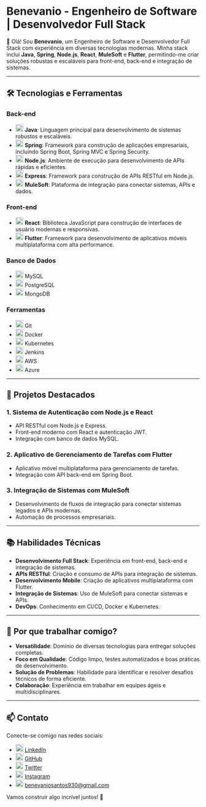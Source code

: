 # **Benevanio - Engenheiro de Software | Desenvolvedor Full Stack**

👋 Olá! Sou **Benevanio**, um Engenheiro de Software e Desenvolvedor Full Stack com experiência em diversas tecnologias modernas. Minha stack inclui **Java**, **Spring**, **Node.js**, **React**, **MuleSoft** e **Flutter**, permitindo-me criar soluções robustas e escaláveis para front-end, back-end e integração de sistemas.

---

## 🛠️ **Tecnologias e Ferramentas**

### Back-end
- <img src="https://img.icons8.com/color/48/000000/java-coffee-cup-logo.png" alt="Java" width="20"/> **Java**: Linguagem principal para desenvolvimento de sistemas robustos e escaláveis.
- <img src="https://img.icons8.com/color/48/000000/spring-logo.png" alt="Spring" width="20"/> **Spring**: Framework para construção de aplicações empresariais, incluindo Spring Boot, Spring MVC e Spring Security.
- <img src="https://img.icons8.com/color/48/000000/nodejs.png" alt="Node.js" width="20"/> **Node.js**: Ambiente de execução para desenvolvimento de APIs rápidas e eficientes.
- <img src="https://img.icons8.com/color/48/000000/express.png" alt="Express" width="20"/> **Express**: Framework para construção de APIs RESTful em Node.js.
- <img src="https://img.icons8.com/color/48/000000/mulesoft.png" alt="MuleSoft" width="20"/> **MuleSoft**: Plataforma de integração para conectar sistemas, APIs e dados.

### Front-end
- <img src="https://img.icons8.com/color/48/000000/react-native.png" alt="React" width="20"/> **React**: Biblioteca JavaScript para construção de interfaces de usuário modernas e responsivas.
- <img src="https://img.icons8.com/color/48/000000/flutter.png" alt="Flutter" width="20"/> **Flutter**: Framework para desenvolvimento de aplicativos móveis multiplataforma com alta performance.

### Banco de Dados
- <img src="https://img.icons8.com/color/48/000000/mysql-logo.png" alt="MySQL" width="20"/> MySQL
- <img src="https://img.icons8.com/color/48/000000/postgresql.png" alt="PostgreSQL" width="20"/> PostgreSQL
- <img src="https://img.icons8.com/color/48/000000/mongodb.png" alt="MongoDB" width="20"/> MongoDB

### Ferramentas
- <img src="https://img.icons8.com/color/48/000000/git.png" alt="Git" width="20"/> Git
- <img src="https://img.icons8.com/color/48/000000/docker.png" alt="Docker" width="20"/> Docker
- <img src="https://img.icons8.com/color/48/000000/kubernetes.png" alt="Kubernetes" width="20"/> Kubernetes
- <img src="https://img.icons8.com/color/48/000000/jenkins.png" alt="Jenkins" width="20"/> Jenkins
- <img src="https://img.icons8.com/color/48/000000/amazon-web-services.png" alt="AWS" width="20"/> AWS
- <img src="https://img.icons8.com/color/48/000000/azure.png" alt="Azure" width="20"/> Azure

---

## 🚀 **Projetos Destacados**

### 1. **Sistema de Autenticação com Node.js e React**
   - API RESTful com Node.js e Express.
   - Front-end moderno com React e autenticação JWT.
   - Integração com banco de dados MySQL.

### 2. **Aplicativo de Gerenciamento de Tarefas com Flutter**
   - Aplicativo móvel multiplataforma para gerenciamento de tarefas.
   - Integração com API back-end em Spring Boot.

### 3. **Integração de Sistemas com MuleSoft**
   - Desenvolvimento de fluxos de integração para conectar sistemas legados e APIs modernas.
   - Automação de processos empresariais.

---

## 📚 **Habilidades Técnicas**

- **Desenvolvimento Full Stack**: Experiência em front-end, back-end e integração de sistemas.
- **APIs RESTful**: Criação e consumo de APIs para integração de sistemas.
- **Desenvolvimento Mobile**: Criação de aplicativos multiplataforma com Flutter.
- **Integração de Sistemas**: Uso de MuleSoft para conectar sistemas e APIs.
- **DevOps**: Conhecimento em CI/CD, Docker e Kubernetes.

---

## 🌟 **Por que trabalhar comigo?**

- **Versatilidade**: Domínio de diversas tecnologias para entregar soluções completas.
- **Foco em Qualidade**: Código limpo, testes automatizados e boas práticas de desenvolvimento.
- **Solução de Problemas**: Habilidade para identificar e resolver desafios técnicos de forma eficiente.
- **Colaboração**: Experiência em trabalhar em equipes ágeis e multidisciplinares.

---

## 📫 **Contato**

Conecte-se comigo nas redes sociais:

- <img src="https://img.icons8.com/color/48/000000/linkedin.png" alt="LinkedIn" width="20"/> [LinkedIn](https://www.linkedin.com/in/bene-tesla/)
- <img src="https://img.icons8.com/color/48/000000/github.png" alt="GitHub" width="20"/> [GitHub](https://github.com/Benevanio)
- <img src="https://img.icons8.com/color/48/000000/twitter.png" alt="Twitter" width="20"/> [Twitter](https://x.com/BenevanioS)
- <img src="https://img.icons8.com/color/48/000000/instagram.png" alt="Instagram" width="20"/> [Instagram](https://www.instagram.com/bene_tesla_dev/)
- <img src="https://img.icons8.com/color/48/000000/gmail.png" alt="E-mail" width="20"/> benevaniosantos930@gmail.com

Vamos construir algo incrível juntos! 🚀
